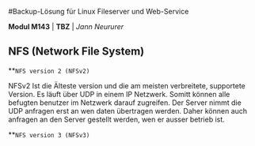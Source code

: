 #Backup-Lösung für Linux Fileserver und Web-Service

**Modul M143** | **TBZ** | *Jann Neururer*

## NFS (Network File System)
**`NFS version 2 (NFSv2)`

NFSv2 Ist die Älteste version und die am meisten verbreitete, supportete Version. Es läuft über UDP in einem IP Netzwerk. Somitt können alle befugten benutzer im Netzwerk darauf zugreifen.
Der Server nimmt die UDP anfragen erst an wen daten übertragen werden. Daher können auch anfragen an den Server gestellt werden, wen er ausser betrieb ist.

**`NFS version 3 (NFSv3)`
 